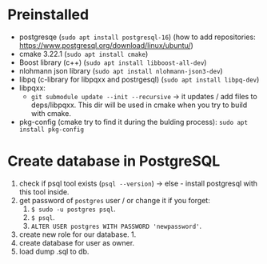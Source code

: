 # Preinstalled

- postgresqe (`sudo apt install postgresql-16`) (how to add repositories: https://www.postgresql.org/download/linux/ubuntu/)
- cmake 3.22.1 (`sudo apt install cmake`)
- Boost library (c++) (`sudo apt install libboost-all-dev`)
- nlohmann json library (`sudo apt install nlohmann-json3-dev`)
- libpq (c-library for libpqxx and postrgesql) (`sudo apt install libpq-dev`)
- libpqxx:
    - `git submodule update --init --recursive` -> it updates / add files to deps/libpqxx. This dir
    will be used in cmake when you try to build with cmake.
- pkg-config (cmake try to find it during the bulding process): `sudo apt install pkg-config`

# Create database in PostgreSQL

1. check if psql tool exists (`psql --version`) -> else - install postgresql with this tool inside.
2. get password of `postgres` user / or change it if you forget:
    1. `$ sudo -u postgres psql`.
    2. `$ psql`.
    2. `ALTER USER postgres WITH PASSWORD 'newpassword'`.
3. create new role for our database.
    1.  
4. create database for user as owner.
5. load dump .sql to db.